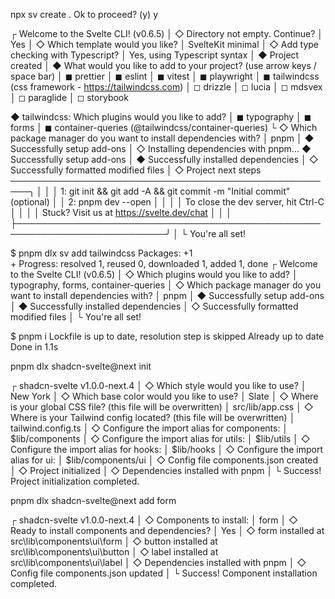 npx sv create .
Ok to proceed? (y) y

┌  Welcome to the Svelte CLI! (v0.6.5)
│
◇  Directory not empty. Continue?
│  Yes
│
◇  Which template would you like?
│  SvelteKit minimal
│
◇  Add type checking with Typescript?
│  Yes, using Typescript syntax
│
◆  Project created
│
◆  What would you like to add to your project? (use arrow keys / space bar)
│  ◼ prettier
│  ◼ eslint
│  ◼ vitest
│  ◼ playwright
│  ◼ tailwindcss (css framework - https://tailwindcss.com)
│  ◻ drizzle
│  ◻ lucia
│  ◻ mdsvex
│  ◻ paraglide
│  ◻ storybook

◆  tailwindcss: Which plugins would you like to add?
│  ◼ typography
│  ◼ forms
│  ◼ container-queries (@tailwindcss/container-queries)
└
◇  Which package manager do you want to install dependencies with?
│  pnpm
│
◆  Successfully setup add-ons
│
◇  Installing dependencies with pnpm...
◆  Successfully setup add-ons
│
◆  Successfully installed dependencies
│
◇  Successfully formatted modified files
│
◇  Project next steps ─────────────────────────────────────────────────────╮
│                                                                          │
│  1: git init && git add -A && git commit -m "Initial commit" (optional)  │
│  2: pnpm dev --open                                                      │
│                                                                          │
│  To close the dev server, hit Ctrl-C                                     │
│                                                                          │
│  Stuck? Visit us at https://svelte.dev/chat                              │
│                                                                          │
├──────────────────────────────────────────────────────────────────────────╯
│
└  You're all set!

$ pnpm dlx sv add tailwindcss
Packages: +1                                                                                                                                                                           
+
Progress: resolved 1, reused 0, downloaded 1, added 1, done
┌  Welcome to the Svelte CLI! (v0.6.5)
│
◇  Which plugins would you like to add?
│  typography, forms, container-queries
│
◇  Which package manager do you want to install dependencies with?
│  pnpm
│
◆  Successfully setup add-ons
│
◆  Successfully installed dependencies
│
◇  Successfully formatted modified files
│
└  You're all set!

$ pnpm i
Lockfile is up to date, resolution step is skipped
Already up to date
Done in 1.1s

pnpm dlx shadcn-svelte@next init

┌   shadcn-svelte  v1.0.0-next.4
│
◇  Which style would you like to use?
│  New York
│
◇  Which base color would you like to use?
│  Slate
│
◇  Where is your global CSS file? (this file will be overwritten)
│  src/lib/app.css
│
◇  Where is your Tailwind config located? (this file will be overwritten)
│  tailwind.config.ts
│
◇  Configure the import alias for components:
│  $lib/components
│
◇  Configure the import alias for utils:
│  $lib/utils
│
◇  Configure the import alias for hooks:
│  $lib/hooks
│
◇  Configure the import alias for ui:
│  $lib/components/ui
│
◇  Config file components.json created
│
◇  Project initialized
│
◇  Dependencies installed with pnpm
│
└  Success! Project initialization completed.


pnpm dlx shadcn-svelte@next add form

┌   shadcn-svelte  v1.0.0-next.4
│
◇  Components to install:
│  form
│
◇  Ready to install components and dependencies?
│  Yes
│
◇  form installed at src\lib\components\ui\form
│
◇  button installed at src\lib\components\ui\button
│
◇  label installed at src\lib\components\ui\label
│
◇  Dependencies installed with pnpm
│
◇  Config file components.json updated
│
└  Success! Component installation completed.